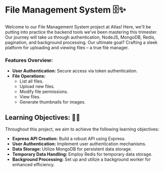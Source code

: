 # File Management System 🗄️✨

Welcome to our File Management System project at Atlas! Here, we'll be putting into practice the backend tools we've been mastering this trimester. Our journey will take us through authentication, NodeJS, MongoDB, Redis, pagination, and background processing. Our ultimate goal? Crafting a sleek platform for uploading and viewing files – a true file manager.

### Features Overview:
- **User Authentication:** Secure access via token authentication.
- **File Operations:** 
  - List all files.
  - Upload new files.
  - Modify file permissions.
  - View files.
  - Generate thumbnails for images.

## Learning Objectives: 📖✨

Throughout this project, we aim to achieve the following learning objectives:
- **Express API Creation:** Build a robust API using Express.
- **User Authentication:** Implement user authentication mechanisms.
- **Data Storage:** Utilize MongoDB for persistent data storage.
- **Temporary Data Handling:** Employ Redis for temporary data storage.
- **Background Processing:** Set up and utilize a background worker for enhanced efficiency.
